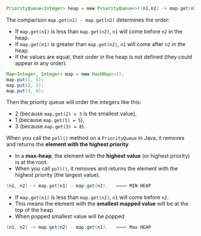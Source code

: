 ```java

PriorityQueue<Integer> heap = new PriorityQueue<>((n1,n2) -> map.get(n1) - map.get(n2));

```


The comparison `map.get(n1) - map.get(n2)` determines the order:
- If `map.get(n1)` is less than `map.get(n2)`, `n1` will come before `n2` in the heap.
- If `map.get(n1)` is greater than `map.get(n2)`, `n1` will come after `n2` in the heap.
- If the values are equal, their order in the heap is not defined (they could appear in any order).

```java
Map<Integer, Integer> map = new HashMap<>();
map.put(1, 5);
map.put(2, 3);
map.put(3, 8);
```

Then the priority queue will order the integers like this:
- 2 (because `map.get(2) = 3` is the smallest value),
- 1 (because `map.get(1) = 5`),
- 3 (because `map.get(3) = 8`).

When you call the `poll()` method on a `PriorityQueue` in Java, it removes and returns the **element with the highest priority**

- In a **max-heap**, the element with the **highest value** (or highest priority) is at the root.
- When you call `poll()`, it removes and returns the element with the highest priority (the largest value).


```java
(n1, n2) -> map.get(n1) - map.get(n2).   ===> MIN HEAP
```
- If `map.get(n1)` is less than `map.get(n2)`, `n1` will come before `n2`.
- This means the element with the **smallest mapped value** will be at the top of the heap.
- When popped smallest value will be popped 

```java
(n1, n2) -> map.get(n2) - map.get(n1).   ===> Max HEAP
```